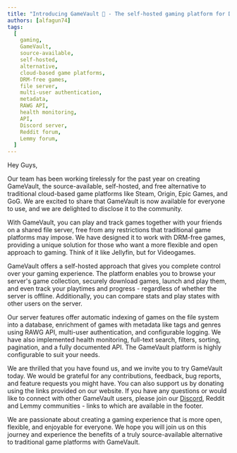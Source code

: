 ```yaml
---
title: "Introducing GameVault 🚀 - The self-hosted gaming platform for DRM-free games"
authors: [alfagun74]
tags:
  [
    gaming,
    GameVault,
    source-available,
    self-hosted,
    alternative,
    cloud-based game platforms,
    DRM-free games,
    file server,
    multi-user authentication,
    metadata,
    RAWG API,
    health monitoring,
    API,
    Discord server,
    Reddit forum,
    Lemmy forum,
  ]
---
```


Hey Guys,

Our team has been working tirelessly for the past year on creating GameVault, the source-available, self-hosted, and free alternative to traditional cloud-based game platforms like Steam, Origin, Epic Games, and GoG. We are excited to share that GameVault is now available for everyone to use, and we are delighted to disclose it to the community.

With GameVault, you can play and track games together with your friends on a shared file server, free from any restrictions that traditional game platforms may impose. We have designed it to work with DRM-free games, providing a unique solution for those who want a more flexible and open approach to gaming. Think of it like Jellyfin, but for Videogames.

GameVault offers a self-hosted approach that gives you complete control over your gaming experience. The platform enables you to browse your server's game collection, securely download games, launch and play them, and even track your playtimes and progress - regardless of whether the server is offline. Additionally, you can compare stats and play states with other users on the server.

Our server features offer automatic indexing of games on the file system into a database, enrichment of games with metadata like tags and genres using RAWG API, multi-user authentication, and configurable logging. We have also implemented health monitoring, full-text search, filters, sorting, pagination, and a fully documented API. The GameVault platform is highly configurable to suit your needs.

We are thrilled that you have found us, and we invite you to try GameVault today. We would be grateful for any contributions, feedback, bug reports, and feature requests you might have. You can also support us by donating using the links provided on our website. If you have any questions or would like to connect with other GameVault users, please join our [Discord](https://discord.gg/NEdNen2dSu), Reddit and Lemmy communities - links to which are available in the footer.

We are passionate about creating a gaming experience that is more open, flexible, and enjoyable for everyone. We hope you will join us on this journey and experience the benefits of a truly source-available alternative to traditional game platforms with GameVault.
